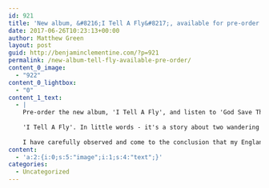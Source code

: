 ```yaml
---
id: 921
title: 'New album, &#8216;I Tell A Fly&#8217;, available for pre-order'
date: 2017-06-26T10:23:13+00:00
author: Matthew Green
layout: post
guid: http://benjaminclementine.com/?p=921
permalink: /new-album-tell-fly-available-pre-order/
content_0_image:
  - "922"
content_0_lightbox:
  - "0"
content_1_text:
  - |
    Pre-order the new album, 'I Tell A Fly', and listen to 'God Save The Jungle' <a href="https://benjaminclementine.lnk.to/ITellAFlyAlbum" target="_blank" rel="noopener noreferrer">HERE</a>.
    
    'I Tell A Fly'. In little words - it's a story about two wandering flies finding fleet. I am neither a politician nor prophet but an artist who creates to only entertain is no better than a con. I hope this album fulfils its purpose as the continuation from 'At Least For Now'. Thank you for your kindness, warmth, patience and unparalleled support. Ars brevis, vita longa.
    
    I have carefully observed and come to the conclusion that my England is as much of a Jungle as Calais. I grew up in a Christian family but grew out of it due to some unforeseeable misfortunes. Yet, I still wonder if there’s a God out there to save us all. Or will we forever wander, till the road leads home.
content:
  - 'a:2:{i:0;s:5:"image";i:1;s:4:"text";}'
categories:
  - Uncategorized
---
```

